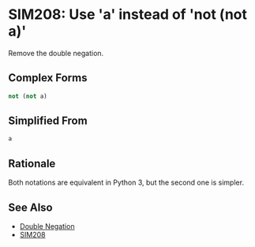 # SIM208: Use 'a' instead of 'not (not a)'

Remove the double negation.

## Complex Forms

```python
not (not a)
```

## Simplified From

```python
a
```

## Rationale

Both notations are equivalent in Python 3, but the second one is simpler.

## See Also

* [Double Negation](https://en.wikipedia.org/wiki/Double_negation)
* [SIM208](https://github.com/MartinThoma/flake8-simplify?tab=readme-ov-file#sim208)
